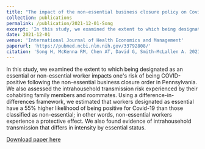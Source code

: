 ```yaml
---
title: "The impact of the non-essential business closure policy on Covid-19 infection rates"
collection: publications
permalink: /publication/2021-12-01-Song
excerpt: 'In this study, we examined the extent to which being designated as an essential or non-essential worker impacts one's risk of being COVID-positive following the non-essential business closure order in Pennsylvania. We also assessed the intrahousehold transmission risk experienced by their cohabiting family members and roommates. Using a difference-in-differences framework, we estimated that workers designated as essential have a 55% higher likelihood of being positive for Covid-19 than those classified as non-essential; in other words, non-essential workers experience a protective effect. We also found evidence of intrahousehold transmission that differs in intensity by essential status.'
date: 2021-12-01
venue: 'International Journal of Health Economics and Management'
paperurl: 'https://pubmed.ncbi.nlm.nih.gov/33792808/'
citation: 'Song H, McKenna RM, Chen AT, David G, Smith-McLallen A. 2021. The Impact of the non-essential business closure policy on Covid-19 infection rates. <i>Int J Health Econ Manag</i>. 21(4):387-426.'
---
```

In this study, we examined the extent to which being designated as an essential or non-essential worker impacts one's risk of being COVID-positive following the non-essential business closure order in Pennsylvania. We also assessed the intrahousehold transmission risk experienced by their cohabiting family members and roommates. Using a difference-in-differences framework, we estimated that workers designated as essential have a 55% higher likelihood of being positive for Covid-19 than those classified as non-essential; in other words, non-essential workers experience a protective effect. We also found evidence of intrahousehold transmission that differs in intensity by essential status.

[Download paper here](http://angela-t-chen.github.io/files/2021_Song_nonessential_business_closure_COVID-19.pdf)